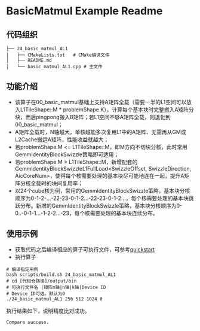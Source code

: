 # BasicMatmul Example Readme
## 代码组织
```
├── 24_basic_matmul_AL1
│   ├── CMakeLists.txt   # CMake编译文件
│   ├── README.md
│   └── basic_matmul_AL1.cpp # 主文件
```
## 功能介绍
- 该算子在00_basic_matmul基础上支持A矩阵全载（需要一半的L1空间可以放入L1TileShape::M * problemShape.K），计算每个基本块时完整搬入A矩阵分块，而后pingpong搬入B矩阵；若L1空间不够A矩阵全载，则退化到00_basic_matmul；
- A矩阵全载时，N轴越大，单核越能多次复用L1中的A矩阵、无需再从GM或L2Cache搬运A矩阵，性能收益就越大；
- 若problemShape.M <= L1TileShape::M，即M方向不切块分核，此时常用GemmIdentityBlockSwizzle策略即可适用；
- 若problemShape.M > L1TileShape::M，新增配套的GemmIdentityBlockSwizzleL1FullLoad<SwizzleOffset, SwizzleDirection, AicCoreNum>，使得每个核需要处理的基本块尽可能地连在一起，提升A矩阵分核全载时的块间复用率；
- 以24个cube核为例，常用的GemmIdentityBlockSwizzle策略，基本块分核顺序为0-1-2-...-22-23-0-1-2...-22-23-0-1-2...，每个核需要处理的基本块跳跃分布。新增的GemmIdentityBlockSwizzle策略，基本块分核顺序为0-0..-0-1-1...-1-2-2...-23，每个核需要处理的基本块连续分布。
## 使用示例
- 获取代码之后编译相应的算子可执行文件，可参考[quickstart](../../docs/quickstart.md#算子编译)
- 执行算子
```
# 编译指定用例
bash scripts/build.sh 24_basic_matmul_AL1
# cd [代码仓路径]/output/bin
# 可执行文件名 |矩阵m轴|n轴|k轴|Device ID
# Device ID可选，默认为0
./24_basic_matmul_AL1 256 512 1024 0
```
执行结果如下，说明精度比对成功。
```
Compare success.
```